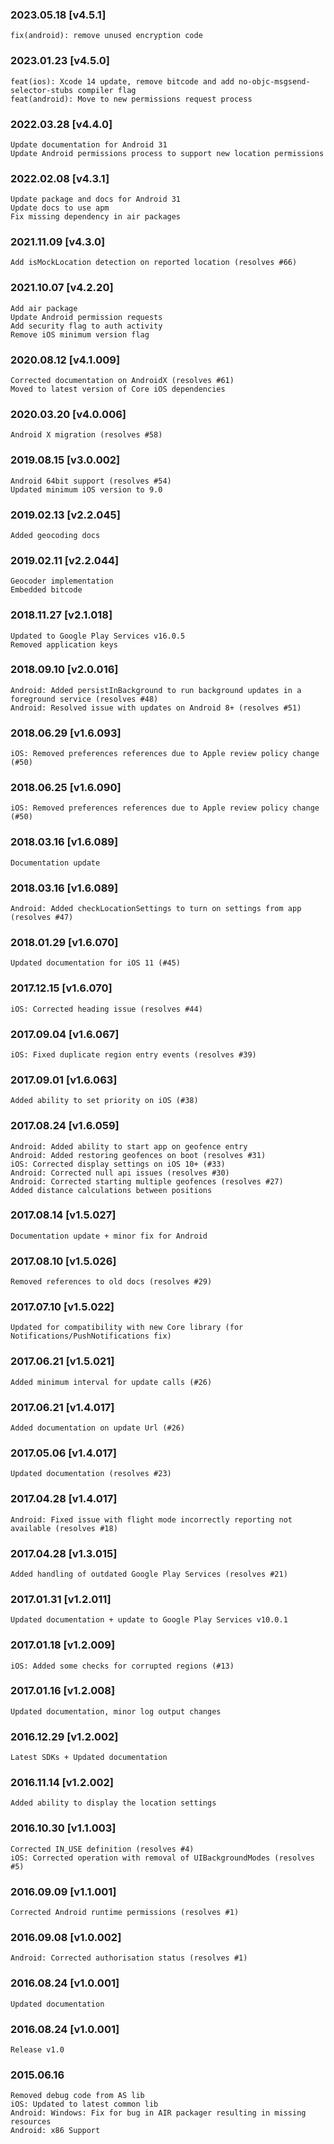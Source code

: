 ### 2023.05.18 [v4.5.1]

```
fix(android): remove unused encryption code
```

### 2023.01.23 [v4.5.0]

```
feat(ios): Xcode 14 update, remove bitcode and add no-objc-msgsend-selector-stubs compiler flag 
feat(android): Move to new permissions request process
```

### 2022.03.28 [v4.4.0]

```
Update documentation for Android 31
Update Android permissions process to support new location permissions
```

### 2022.02.08 [v4.3.1]

```
Update package and docs for Android 31
Update docs to use apm
Fix missing dependency in air packages
```

### 2021.11.09 [v4.3.0]

```
Add isMockLocation detection on reported location (resolves #66)
```

### 2021.10.07 [v4.2.20]

```
Add air package
Update Android permission requests
Add security flag to auth activity
Remove iOS minimum version flag
```



### 2020.08.12 [v4.1.009]

```
Corrected documentation on AndroidX (resolves #61)
Moved to latest version of Core iOS dependencies
```


### 2020.03.20 [v4.0.006]

```
Android X migration (resolves #58)
```


### 2019.08.15 [v3.0.002]

```
Android 64bit support (resolves #54)
Updated minimum iOS version to 9.0
```


### 2019.02.13 [v2.2.045]

```
Added geocoding docs
```


### 2019.02.11 [v2.2.044]

```
Geocoder implementation
Embedded bitcode
```


### 2018.11.27 [v2.1.018]

```
Updated to Google Play Services v16.0.5
Removed application keys
```


### 2018.09.10 [v2.0.016]

```
Android: Added persistInBackground to run background updates in a foreground service (resolves #48)
Android: Resolved issue with updates on Android 8+ (resolves #51)
```


### 2018.06.29 [v1.6.093]

```
iOS: Removed preferences references due to Apple review policy change (#50)
```


### 2018.06.25 [v1.6.090]

```
iOS: Removed preferences references due to Apple review policy change (#50)
```


### 2018.03.16 [v1.6.089]

```
Documentation update
```


### 2018.03.16 [v1.6.089]

```
Android: Added checkLocationSettings to turn on settings from app (resolves #47) 
```


### 2018.01.29 [v1.6.070]

```
Updated documentation for iOS 11 (#45)
```


### 2017.12.15 [v1.6.070]

```
iOS: Corrected heading issue (resolves #44)
```


### 2017.09.04 [v1.6.067]

```
iOS: Fixed duplicate region entry events (resolves #39)
```


### 2017.09.01 [v1.6.063]

```
Added ability to set priority on iOS (#38)
```


### 2017.08.24 [v1.6.059]

```
Android: Added ability to start app on geofence entry
Android: Added restoring geofences on boot (resolves #31)
iOS: Corrected display settings on iOS 10+ (#33)
Android: Corrected null api issues (resolves #30)
Android: Corrected starting multiple geofences (resolves #27)
Added distance calculations between positions
```


### 2017.08.14 [v1.5.027]

```
Documentation update + minor fix for Android
```


### 2017.08.10 [v1.5.026]

```
Removed references to old docs (resolves #29)
```


### 2017.07.10 [v1.5.022]

```
Updated for compatibility with new Core library (for Notifications/PushNotifications fix)
```


### 2017.06.21 [v1.5.021]

```
Added minimum interval for update calls (#26)
```


### 2017.06.21 [v1.4.017]

```
Added documentation on update Url (#26)
```


### 2017.05.06 [v1.4.017]

```
Updated documentation (resolves #23)
```


### 2017.04.28 [v1.4.017]

```
Android: Fixed issue with flight mode incorrectly reporting not available (resolves #18)
```


### 2017.04.28 [v1.3.015]

```
Added handling of outdated Google Play Services (resolves #21)
```


### 2017.01.31 [v1.2.011]

```
Updated documentation + update to Google Play Services v10.0.1
```


### 2017.01.18 [v1.2.009]

```
iOS: Added some checks for corrupted regions (#13)
```


### 2017.01.16 [v1.2.008]

```
Updated documentation, minor log output changes
```


### 2016.12.29 [v1.2.002]

```
Latest SDKs + Updated documentation
```


### 2016.11.14 [v1.2.002]

```
Added ability to display the location settings
```


### 2016.10.30 [v1.1.003]

```
Corrected IN_USE definition (resolves #4)
iOS: Corrected operation with removal of UIBackgroundModes (resolves #5)
```


### 2016.09.09 [v1.1.001]

```
Corrected Android runtime permissions (resolves #1)
```


### 2016.09.08 [v1.0.002]

```
Android: Corrected authorisation status (resolves #1)
```


### 2016.08.24 [v1.0.001]

```
Updated documentation
```


### 2016.08.24 [v1.0.001]

```
Release v1.0
```


### 2015.06.16

```
Removed debug code from AS lib
iOS: Updated to latest common lib
Android: Windows: Fix for bug in AIR packager resulting in missing resources
Android: x86 Support
```
